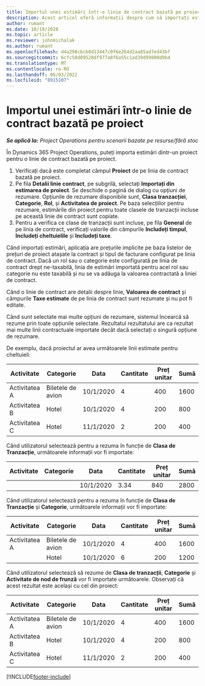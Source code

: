 ```yaml
---
title: Importul unei estimări într-o linie de contract bazată pe proiect
description: Acest articol oferă informații despre cum să importați estimările dintr-un proiect într-o linie de contract.
author: rumant
ms.date: 10/19/2020
ms.topic: article
ms.reviewer: johnmichalak
ms.author: rumant
ms.openlocfilehash: d4a298cbcb8d13447c0f6e264d2aa85ad7ed43bf
ms.sourcegitcommit: 6cfc50d89528df977a8f6a55c1ad39d99800d9b4
ms.translationtype: MT
ms.contentlocale: ro-RO
ms.lasthandoff: 06/03/2022
ms.locfileid: "8915107"
---
```

# <a name="import-an-estimate-to-a-project-based-contract-line"></a>Importul unei estimări într-o linie de contract bazată pe proiect

_**Se aplică la:** Project Operations pentru scenarii bazate pe resurse/fără stoc_

În Dynamics 365 Project Operations, puteți importa estimări dintr-un proiect pentru o linie de contract bazată pe proiect.

1. Verificați dacă este completat câmpul **Proiect** de pe linia de contract bazată pe proiect.
2. Pe fila **Detalii linie contract**, pe subgrilă, selectați **Importați din estimarea de proiect**. Se deschide o pagină de dialog cu opțiuni de rezumare. Opțiunile de rezumare disponibile sunt, **Clasa tranzacției**, **Categorie**, **Rol**, și **Activitatea de proiect**. Pe baza selecțiilor pentru rezumare, estimările din proiect pentru toate clasele de tranzacții incluse pe această linie de contract sunt copiate. 
3. Pentru a verifica ce clase de tranzacții sunt incluse, pe fila **General** de pe linia de contract, verificați valorile din câmpurile **Includeți timpul**, **Includeți cheltuielile** și **Includeți taxe**.

Când importați estimări, aplicația are prețurile implicite pe baza listelor de prețuri de proiect atașate la contract și tipul de facturare configurat pe linia de contract. Dacă un rol sau o categorie este configurată pe linia de contract drept ne-taxabilă, linia de estimări importată pentru acel rol sau categorie nu este taxabilă și nu se va adăuga la valoarea contractată a liniei de contract.

Când o linie de contract are detalii despre linie, **Valoarea de contract** și câmpurile **Taxe estimate** de pe linia de contract sunt rezumate și nu pot fi editate.

Când sunt selectate mai multe opțiuni de rezumare, sistemul încearcă să rezume prin toate opțiunile selectate. Rezultatul rezultatului are ca rezultat mai multe linii contractuale importate decât dacă selectați o singură opțiune de rezumare.

De exemplu, dacă proiectul ar avea următoarele linii estimate pentru cheltuieli:

| Activitate | Categorie | Data | Cantitate | Preț unitar | Sumă |
| --- | --- | --- | --- | --- | --- |
| Activitatea A | Biletele de avion | 10/1/2020 | 4 | 400 | 1600 |
| Activitatea B | Hotel | 10/1/2020 | 4 | 200 | 800 |
| Activitatea C | Hotel | 11/1/2020 | 2 | 200 | 400 |

Când utilizatorul selectează pentru a rezuma în funcție de **Clasa de Tranzacție**, următoarele informații vor fi importate:

| Activitate | Categorie | Data | Cantitate | Preț unitar | Sumă |
| --- | --- | --- | --- | --- | --- |
| &nbsp;  | &nbsp;  | 10/1/2020 | 3.34 | 840 | 2800 |

Când utilizatorul selectează pentru a rezuma în funcție de **Clasa de Tranzacție** și **Categorie**, următoarele informații vor fi importate:

| Activitate | Categorie | Data | Cantitate | Preț unitar | Sumă |
| --- | --- | --- | --- | --- | --- |
| Activitatea A | Biletele de avion | 10/1/2020 | 4 | 400 | 1600 |
| &nbsp;  | Hotel | 10/1/2020 | 6 | 200 | 1200 |

Când utilizatorul selectează să rezume de **Clasa de tranzacții**, **Categorie** și **Activitate de nod de frunză** vor fi importate următoarele. Observați că acest rezultat este același cu cel din proiect:

| Activitate | Categorie | Data | Cantitate | Preț unitar | Sumă |
| --- | --- | --- | --- | --- | --- |
| Activitatea A | Biletele de avion | 10/1/2020 | 4 | 400 | 1600 |
| Activitatea B | Hotel | 10/1/2020 | 4 | 200 | 800 |
| Activitatea C | Hotel | 11/1/2020 | 2 | 200 | 400 |


[!INCLUDE[footer-include](../includes/footer-banner.md)]